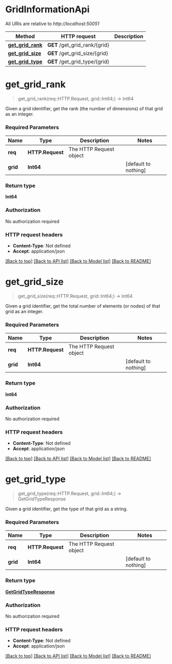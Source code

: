 # GridInformationApi

All URIs are relative to *http://localhost:50051*

Method | HTTP request | Description
------------- | ------------- | -------------
[**get_grid_rank**](GridInformationApi.md#get_grid_rank) | **GET** /get_grid_rank/{grid} | 
[**get_grid_size**](GridInformationApi.md#get_grid_size) | **GET** /get_grid_size/{grid} | 
[**get_grid_type**](GridInformationApi.md#get_grid_type) | **GET** /get_grid_type/{grid} | 


# **get_grid_rank**
> get_grid_rank(req::HTTP.Request, grid::Int64;) -> Int64



Given a grid identifier, get the rank (the number of dimensions) of that grid as an integer. 

### Required Parameters

Name | Type | Description  | Notes
------------- | ------------- | ------------- | -------------
 **req** | **HTTP.Request** | The HTTP Request object | 
**grid** | **Int64**|  | [default to nothing]

### Return type

**Int64**

### Authorization

No authorization required

### HTTP request headers

 - **Content-Type**: Not defined
 - **Accept**: application/json

[[Back to top]](#) [[Back to API list]](../README.md#documentation-for-api-endpoints) [[Back to Model list]](../README.md#documentation-for-models) [[Back to README]](../README.md)

# **get_grid_size**
> get_grid_size(req::HTTP.Request, grid::Int64;) -> Int64



Given a grid identifier, get the total number of elements (or nodes) of that grid as an integer. 

### Required Parameters

Name | Type | Description  | Notes
------------- | ------------- | ------------- | -------------
 **req** | **HTTP.Request** | The HTTP Request object | 
**grid** | **Int64**|  | [default to nothing]

### Return type

**Int64**

### Authorization

No authorization required

### HTTP request headers

 - **Content-Type**: Not defined
 - **Accept**: application/json

[[Back to top]](#) [[Back to API list]](../README.md#documentation-for-api-endpoints) [[Back to Model list]](../README.md#documentation-for-models) [[Back to README]](../README.md)

# **get_grid_type**
> get_grid_type(req::HTTP.Request, grid::Int64;) -> GetGridTypeResponse



Given a grid identifier, get the type of that grid as a string. 

### Required Parameters

Name | Type | Description  | Notes
------------- | ------------- | ------------- | -------------
 **req** | **HTTP.Request** | The HTTP Request object | 
**grid** | **Int64**|  | [default to nothing]

### Return type

[**GetGridTypeResponse**](GetGridTypeResponse.md)

### Authorization

No authorization required

### HTTP request headers

 - **Content-Type**: Not defined
 - **Accept**: application/json

[[Back to top]](#) [[Back to API list]](../README.md#documentation-for-api-endpoints) [[Back to Model list]](../README.md#documentation-for-models) [[Back to README]](../README.md)

